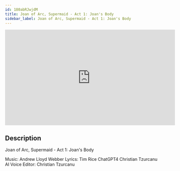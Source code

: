 ```yaml
---
id: 180abRJwjdM
title: Joan of Arc, Supermaid - Act 1: Joan's Body
sidebar_label: Joan of Arc, Supermaid - Act 1: Joan's Body
---
```


<iframe
  width="560"
  height="315"
  src="https://www.youtube.com/embed/180abRJwjdM"
  title="YouTube video player"
  frameborder="0"
  allow="accelerometer; autoplay; clipboard-write; encrypted-media; gyroscope; picture-in-picture; web-share"
  referrerpolicy="strict-origin-when-cross-origin"
  allowfullscreen
></iframe>

## Description

Joan of Arc, Supermaid - Act 1: Joan's Body

Music:  Andrew Lloyd Webber 
Lyrics:  Tim Rice
             ChatGPT4
             Christian Tzurcanu
AI Voice Editor: Christian Tzurcanu
